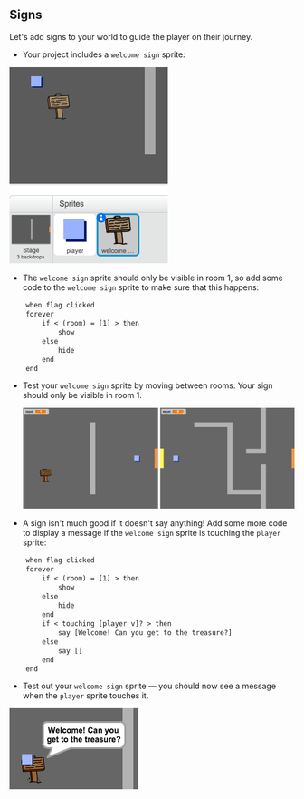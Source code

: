 ## Signs

Let's add signs to your world to guide the player on their journey.

+ Your project includes a `welcome sign` sprite:

![screenshot](images/world-sign.png)

+ The `welcome sign` sprite should only be visible in room 1, so add some code to the `welcome sign` sprite to make sure that this happens:

```blocks
    when flag clicked
    forever
        if < (room) = [1] > then
            show
        else
            hide
        end
    end
```

+ Test your `welcome sign` sprite by moving between rooms. Your sign should only be visible in room 1.
    
    ![screenshot](images/world-sign-test.png)

+ A sign isn't much good if it doesn't say anything! Add some more code to display a message if the `welcome sign` sprite is touching the `player` sprite:

```blocks
    when flag clicked
    forever
        if < (room) = [1] > then
            show
        else
            hide
        end
        if < touching [player v]? > then
            say [Welcome! Can you get to the treasure?]
        else
            say []
        end
    end
```

+ Test out your `welcome sign` sprite — you should now see a message when the `player` sprite touches it.

![screenshot](images/world-sign-test2.png)